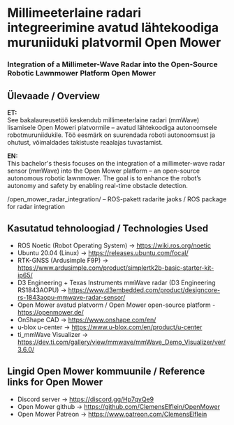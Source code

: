 # Millimeeterlaine radari integreerimine avatud lähtekoodiga muruniiduki platvormil Open Mower
### Integration of a Millimeter-Wave Radar into the Open-Source Robotic Lawnmower Platform Open Mower

## Ülevaade / Overview

**ET:**  
See bakalaureusetöö keskendub millimeeterlaine radari (mmWave) lisamisele Open Moweri platvormile – avatud lähtekoodiga autonoomsele robotmuruniidukile. Töö eesmärk on suurendada roboti autonoomsust ja ohutust, võimaldades takistuste reaalajas tuvastamist.

**EN:**  
This bachelor's thesis focuses on the integration of a millimeter-wave radar sensor (mmWave) into the Open Mower platform – an open-source autonomous robotic lawnmower. The goal is to enhance the robot’s autonomy and safety by enabling real-time obstacle detection.

/open_mower_radar_integration/ – ROS-pakett radarite jaoks / ROS package for radar integration

## Kasutatud tehnoloogiad / Technologies Used
- ROS Noetic (Robot Operating System) -> https://wiki.ros.org/noetic
- Ubuntu 20.04 (Linux) -> https://releases.ubuntu.com/focal/
- RTK-GNSS (Ardusimple F9P) -> https://www.ardusimple.com/product/simplertk2b-basic-starter-kit-ip65/
- D3 Engineering + Texas Instruments mmWave radar (D3 Engineering RS1843AOPU) -> https://www.d3embedded.com/product/designcore-rs-1843aopu-mmwave-radar-sensor/
- Open Mower avatud platvorm / Open Mower open-source platform - https://openmower.de/
- OnShape CAD -> https://www.onshape.com/en/
- u-blox u-center -> https://www.u-blox.com/en/product/u-center
- ti_mmWave Visualizer -> https://dev.ti.com/gallery/view/mmwave/mmWave_Demo_Visualizer/ver/3.6.0/

## Lingid Open Mower kommuunile / Reference links for Open Mower
- Discord server -> https://discord.gg/Hp7qyQe9
- Open Mower github -> https://github.com/ClemensElflein/OpenMower
- Open Mower Patreon -> https://www.patreon.com/ClemensElflein
